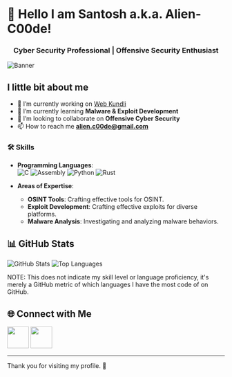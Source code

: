 # 👋 Hello I am Santosh a.k.a. Alien-C00de!
<h3 align="center">Cyber Security Professional | Offensive Security Enthusiast</h3>

![Banner](https://via.placeholder.com/1200x100.png?text=Welcome+to+My+GitHub+Profile)

## I little bit about me
- 🔭 I’m currently working on [Web Kundli](https://github.com/Alien-C00de/Web-Kundli)
- 🌱 I’m currently learning **Malware & Exploit Development**
- 👯 I’m looking to collaborate on **Offensive Cyber Security**
- 📫 How to reach me **alien.c00de@gmail.com**

### 🛠️ Skills
- **Programming Languages**:  
  ![C](https://img.shields.io/badge/C-00599C?style=for-the-badge&logo=c&logoColor=white)  ![Assembly](https://img.shields.io/badge/Assembly-7E9CD8?style=for-the-badge&logo=assemblyscript&logoColor=white)  ![Python](https://img.shields.io/badge/Python-3776AB?style=for-the-badge&logo=python&logoColor=white)  ![Rust](https://img.shields.io/badge/Rust-000000?style=for-the-badge&logo=rust&logoColor=white)

- **Areas of Expertise**:
  - **OSINT Tools**: Crafting effective tools for OSINT.  
  - **Exploit Development**: Crafting effective exploits for diverse platforms.
  - **Malware Analysis**: Investigating and analyzing malware behaviors.

## 📊 GitHub Stats
![GitHub Stats](https://github-readme-stats.vercel.app/api?username=yourusername&show_icons=true&theme=radical)  ![Top Languages](https://github-readme-stats.vercel.app/api/top-langs/?username=yourusername&layout=compact&theme=radical)

NOTE: This does not indicate my skill level or language proficiency, it's merely a GitHub metric of which languages I have the most code of on GitHub.

## 🌐 Connect with Me
[<img src="https://cdn.jsdelivr.net/gh/devicons/devicon@latest/icons/linkedin/linkedin-original.svg" width="50" height="50" />](https://www.linkedin.com/in/yourprofile)
[<img src="https://cdn.jsdelivr.net/gh/devicons/devicon@latest/icons/github/github-original-wordmark.svg" width="50" height="50" />]([https://www.linkedin.com/in/yourprofile)

---

Thank you for visiting my profile. 🚀
